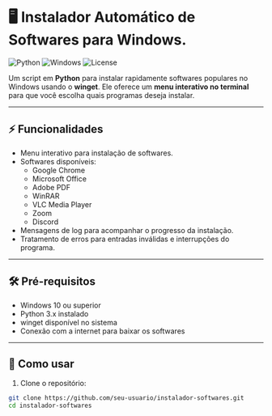 # 🖥️ Instalador Automático de Softwares para Windows.

![Python](https://img.shields.io/badge/Python-3.x-blue) ![Windows](https://img.shields.io/badge/Windows-10%2B-green) ![License](https://img.shields.io/badge/License-MIT-lightgrey)

Um script em **Python** para instalar rapidamente softwares populares no Windows usando o **winget**. Ele oferece um **menu interativo no terminal** para que você escolha quais programas deseja instalar.

---

## ⚡ Funcionalidades

- Menu interativo para instalação de softwares.
- Softwares disponíveis:
  - Google Chrome
  - Microsoft Office
  - Adobe PDF
  - WinRAR
  - VLC Media Player
  - Zoom
  - Discord
- Mensagens de log para acompanhar o progresso da instalação.
- Tratamento de erros para entradas inválidas e interrupções do programa.

---

## 🛠️ Pré-requisitos

- Windows 10 ou superior  
- Python 3.x instalado  
- winget disponível no sistema  
- Conexão com a internet para baixar os softwares  

---

## 🚀 Como usar

1. Clone o repositório:

```bash
git clone https://github.com/seu-usuario/instalador-softwares.git
cd instalador-softwares
